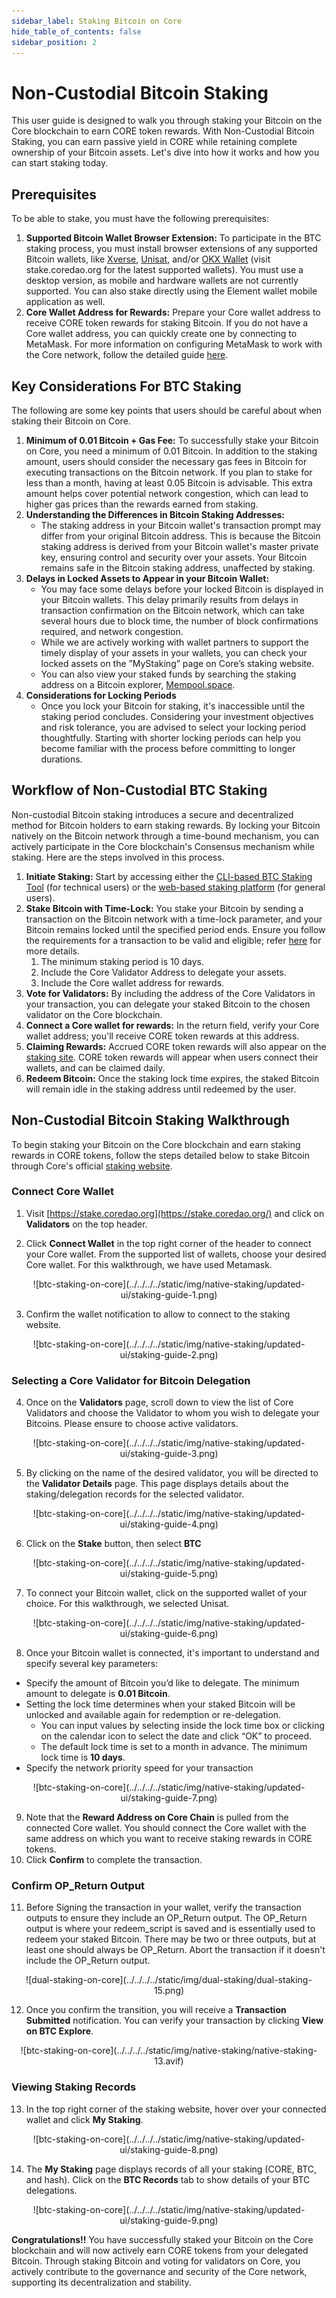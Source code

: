 ```yaml
---
sidebar_label: Staking Bitcoin on Core 
hide_table_of_contents: false
sidebar_position: 2
---
```


# Non-Custodial Bitcoin Staking

This user guide is designed to walk you through staking your Bitcoin on the Core blockchain to earn CORE token rewards. With Non-Custodial Bitcoin Staking, you can earn passive yield in CORE while retaining complete ownership of your Bitcoin assets. Let's dive into how it works and how you can start staking today.

## Prerequisites

To be able to stake, you must have the following prerequisites:

1. **Supported Bitcoin Wallet Browser Extension:** To participate in the BTC staking process, you must install browser extensions of any supported Bitcoin wallets, like [Xverse](https://chromewebstore.google.com/detail/xverse-wallet/idnnbdplmphpflfnlkomgpfbpcgelopg?hl=en-GB&authuser=1), [Unisat](https://chromewebstore.google.com/detail/unisat-wallet/ppbibelpcjmhbdihakflkdcoccbgbkpo), and/or [OKX Wallet](https://chromewebstore.google.com/detail/okx-wallet/mcohilncbfahbmgdjkbpemcciiolgcge) (visit stake.coredao.org for the latest supported wallets). You must use a desktop version, as mobile and hardware wallets are not currently supported. You can also stake directly using the Element wallet mobile application as well. 
2. **Core Wallet Address for Rewards:** Prepare your Core wallet address to receive CORE token rewards for staking Bitcoin. If you do not have a Core wallet address, you can quickly create one by connecting to MetaMask. For more information on configuring MetaMask to work with the Core network, follow the detailed guide [here](https://docs.coredao.org/docs/Dev-Guide/core-mainnet-wallet-config).

## **Key Considerations For BTC Staking**

The following are some key points that users should be careful about when staking their Bitcoin on Core.

1. **Minimum of 0.01 Bitcoin \+ Gas Fee:** To successfully stake your Bitcoin on Core, you need a minimum of 0.01 Bitcoin. In addition to the staking amount, users should consider the necessary gas fees in Bitcoin for executing transactions on the Bitcoin network. If you plan to stake for less than a month, having at least 0.05 Bitcoin is advisable. This extra amount helps cover potential network congestion, which can lead to higher gas prices than the rewards earned from staking.  
2. **Understanding the Differences in Bitcoin Staking Addresses:**  
   * The staking address in your Bitcoin wallet's transaction prompt may differ from your original Bitcoin address. This is because the Bitcoin staking address is derived from your Bitcoin wallet's master private key, ensuring control and security over your assets. Your Bitcoin remains safe in the Bitcoin staking address, unaffected by staking.   
3. **Delays in Locked Assets to Appear in your Bitcoin Wallet:**   
   * You may face some delays before your locked Bitcoin is displayed in your Bitcoin wallets. This delay primarily results from delays in transaction confirmation on the Bitcoin network, which can take several hours due to block time, the number of block confirmations required, and network congestion.   
   * While we are actively working with wallet partners to support the timely display of your assets in your wallets, you can check your locked assets on the ”MyStaking” page on Core’s staking website.   
   * You can also view your staked funds by searching the staking address on a Bitcoin explorer, [Mempool.space](https://mempool.space/).   
4. **Considerations for Locking Periods**  
   * Once you lock your Bitcoin for staking, it's inaccessible until the staking period concludes. Considering your investment objectives and risk tolerance, you are advised to select your locking period thoughtfully. Starting with shorter locking periods can help you become familiar with the process before committing to longer durations.

## Workflow of Non-Custodial BTC Staking

Non-custodial Bitcoin staking introduces a secure and decentralized method for Bitcoin holders to earn staking rewards. By locking your Bitcoin natively on the Bitcoin network through a time-bound mechanism, you can actively participate in the Core blockchain's Consensus mechanism while staking. Here are the steps involved in this process.

1. **Initiate Staking:** Start by accessing either the [CLI-based BTC Staking Tool](https://github.com/coredao-org/btc-staking-tool) (for technical users) or the [web-based staking platform](https://stake.coredao.org/) (for general users).   
2. **Stake Bitcoin with Time-Lock:** You stake your Bitcoin by sending a transaction on the Bitcoin network with a time-lock parameter, and your Bitcoin remains locked until the specified period ends. Ensure you follow the requirements for a transaction to be valid and eligible; refer [here](https://docs.google.com/document/d/1DfhLwMfANGYhcJe4UiyRJxpw1FvFX6k-QQK4cMYYOls/edit?tab=t.0#heading=h.mwjq55dgslw5) for more details.   
   1. The minimum staking period is 10 days.  
   2. Include the Core Validator Address to delegate your assets.  
   3. Include the Core wallet address for rewards.  
3. **Vote for Validators:** By including the address of the Core Validators in your transaction, you can delegate your staked Bitcoin to the chosen validator on the Core blockchain.  
4. **Connect a Core wallet for rewards:** In the return field, verify your Core wallet address; you'll receive CORE token rewards at this address.  
5. **Claiming Rewards:** Accrued CORE token rewards will also appear on the [staking site](http://stake.coredao.org/). CORE token rewards will appear when users connect their wallets, and can be claimed daily.   
6. **Redeem Bitcoin:** Once the staking lock time expires, the staked Bitcoin will remain idle in the staking address until redeemed by the user.

## Non-Custodial Bitcoin Staking Walkthrough 

To begin staking your Bitcoin on the Core blockchain and earn staking rewards in CORE tokens, follow the steps detailed below to stake Bitcoin through Core's official [staking website](http://stake.coredao.org/).

### Connect Core Wallet

1. Visit [https://stake.coredao.org](https://stake.coredao.org/) and click on **Validators** on the top header.

2. Click **Connect Wallet** in the top right corner of the header to connect your Core wallet. From the supported list of wallets, choose your desired Core wallet. For this walkthrough, we have used Metamask.

<p align="center">
![btc-staking-on-core](../../../../static/img/native-staking/updated-ui/staking-guide-1.png)
</p>

3. Confirm the wallet notification to allow to connect to the staking website.

<p align="center">
![btc-staking-on-core](../../../../static/img/native-staking/updated-ui/staking-guide-2.png)
</p>

### Selecting a Core Validator for Bitcoin Delegation

4. Once on the **Validators** page, scroll down to view the list of Core Validators and choose the Validator to whom you wish to delegate your Bitcoins. Please ensure to choose active validators.

<p align="center">
![btc-staking-on-core](../../../../static/img/native-staking/updated-ui/staking-guide-3.png)
</p>

5. By clicking on the name of the desired validator, you will be directed to the **Validator Details** page. This page displays details about the staking/delegation records for the selected validator.

<p align="center">
![btc-staking-on-core](../../../../static/img/native-staking/updated-ui/staking-guide-4.png)
</p>

6. Click on the **Stake** button, then select **BTC**

<p align="center">
![btc-staking-on-core](../../../../static/img/native-staking/updated-ui/staking-guide-5.png)
</p>

7. To connect your Bitcoin wallet, click on the supported wallet of your choice. For this walkthrough, we selected Unisat.  

<p align="center">
![btc-staking-on-core](../../../../static/img/native-staking/updated-ui/staking-guide-6.png)
</p>

8. Once your Bitcoin wallet is connected, it's important to understand and specify several key parameters:  
* Specify the amount of Bitcoin you’d like to delegate. The minimum amount to delegate is **0.01 Bitcoin**.  
* Setting the lock time determines when your staked Bitcoin will be unlocked and available again for redemption or re-delegation.  
  * You can input values by selecting inside the lock time box or clicking on the calendar icon to select the date and click “OK” to proceed.  
  * The default lock time is set to a month in advance. The minimum lock time is **10 days**.  
* Specify the network priority speed for your transaction

<p align="center">
![btc-staking-on-core](../../../../static/img/native-staking/updated-ui/staking-guide-7.png)
</p>

9. Note that the **Reward Address on Core Chain** is pulled from the connected Core wallet. You should connect the Core wallet with the same address on which you want to receive staking rewards in CORE tokens.  
10. Click **Confirm** to complete the transaction.

### Confirm OP\_Return Output
11. Before Signing the transaction in your wallet, verify the transaction outputs to ensure they include an OP\_Return output. The OP\_Return output is where your redeem\_script is saved and is essentially used to redeem your staked Bitcoin. There may be two or three outputs, but at least one should always be OP\_Return. Abort the transaction if it doesn't include the OP\_Return output.

<p align="center">
![dual-staking-on-core](../../../../static/img/dual-staking/dual-staking-15.png)
</p>

12. Once you confirm the transition, you will receive a **Transaction Submitted** notification. You can verify your transaction by clicking **View on BTC Explore**.

<p align="center">
![btc-staking-on-core](../../../../static/img/native-staking/native-staking-13.avif)
</p>

### Viewing Staking Records

13.  In the top right corner of the staking website, hover over your connected wallet and click **My Staking**.

<p align="center">
![btc-staking-on-core](../../../../static/img/native-staking/updated-ui/staking-guide-8.png)
</p>

14.  The **My Staking** page displays records of all your staking (CORE, BTC, and hash). Click on the **BTC Records** tab to show details of your BTC delegations.

<p align="center">
![btc-staking-on-core](../../../../static/img/native-staking/updated-ui/staking-guide-9.png)
</p>

**Congratulations!!** You have successfully staked your Bitcoin on the Core blockchain and will now actively earn CORE tokens from your delegated Bitcoin. Through staking Bitcoin and voting for validators on Core, you actively contribute to the governance and security of the Core network, supporting its decentralization and stability.
